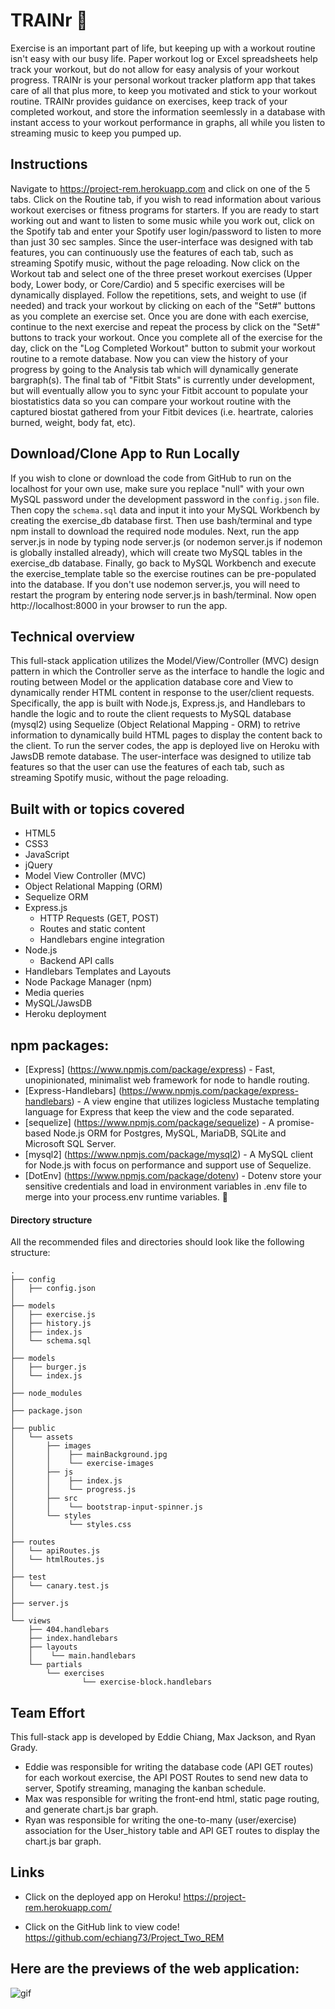 # TRAINr :muscle:

Exercise is an important part of life, but keeping up with a workout routine isn't easy with our busy life. Paper workout log or Excel spreadsheets help track your workout, but do not allow for easy analysis of your workout progress. TRAINr is your personal workout tracker platform app that takes care of all that plus more, to keep you motivated and stick to your workout routine. TRAINr provides guidance on exercises, keep track of your completed workout, and store the information seemlessly in a database with instant access to your workout performance in graphs, all while you listen to streaming music to keep you pumped up.

## Instructions
Navigate to https://project-rem.herokuapp.com and click on one of the 5 tabs.  Click on the Routine tab, if you wish to read information about various workout exercises or fitness programs for starters. If you are ready to start working out and want to listen to some music while you work out, click on the Spotify tab and enter your Spotify user login/password to listen to more than just 30 sec samples. Since the user-interface was designed with tab features, you can continuously use the features of each tab, such as streaming Spotify music, without the page reloading. Now click on the Workout tab and select one of the three preset workout exercises (Upper body, Lower body, or Core/Cardio) and 5 specific exercises will be dynamically displayed.  Follow the repetitions, sets, and weight to use (if needed) and track your workout by clicking on each of the "Set#" buttons as you complete an exercise set.  Once you are done with each exercise, continue to the next exercise and repeat the process by click on the "Set#" buttons to track your workout.  Once you complete all of the exercise for the day, click on the "Log Completed Workout" button to submit your workout routine to a remote database.  Now you can view the history of your progress by going to the Analysis tab which will dynamically generate bargraph(s). The final tab of "Fitbit Stats" is currently under development, but will eventually allow you to sync your Fitbit account to populate your biostatistics data so you can compare your workout routine with the captured biostat gathered from your Fitbit devices (i.e. heartrate, calories burned, weight, body fat, etc).

## Download/Clone App to Run Locally
If you wish to clone or download the code from GitHub to run on the localhost for your own use, make sure you replace "null" with your own MySQL password under the development password in the `config.json` file. Then copy the `schema.sql` data and input it into your MySQL Workbench by creating the exercise_db database first.  Then use bash/terminal and type npm install to download the required node modules.  Next, run the app server.js in node by typing node server.js (or nodemon server.js if nodemon is globally installed already), which will create two MySQL tables in the exercise_db database.  Finally, go back to MySQL Workbench and execute the exercise_template table so the exercise routines can be pre-populated into the database. If you don't use nodemon server.js, you will need to restart the program by entering node server.js in bash/terminal.  Now open http://localhost:8000 in your browser to run the app.

## Technical overview
This full-stack application utilizes the Model/View/Controller (MVC) design pattern in which the Controller serve as the interface to handle the logic and routing between Model or the application database core and View to dynamically render HTML content in response to the user/client requests. Specifically, the app is built with Node.js, Express.js, and Handlebars to handle the logic and to route the client requests to MySQL database (mysql2) using Sequelize (Object Relational Mapping - ORM) to retrive information to dynamically build HTML pages to display the content back to the client.  To run the server codes, the app is deployed live on Heroku with JawsDB remote database.  The user-interface was designed to utilize tab features so that the user can use the features of each tab, such as streaming Spotify music, without the page reloading.

## Built with or topics covered
* HTML5
* CSS3
* JavaScript
* jQuery
* Model View Controller (MVC)
* Object Relational Mapping (ORM)
* Sequelize ORM
* Express.js
    * HTTP Requests (GET, POST)
    * Routes and static content
    * Handlebars engine integration
* Node.js
    * Backend API calls
* Handlebars Templates and Layouts
* Node Package Manager (npm)
* Media queries
* MySQL/JawsDB
* Heroku deployment

## npm packages: 
* [Express] (https://www.npmjs.com/package/express) - Fast, unopinionated, minimalist web framework for node to handle routing.
* [Express-Handlebars] (https://www.npmjs.com/package/express-handlebars) - A view engine that utilizes logicless Mustache templating language for Express that keep the view and the code separated.
* [sequelize] (https://www.npmjs.com/package/sequelize) - A promise-based Node.js ORM for Postgres, MySQL, MariaDB, SQLite and Microsoft SQL Server.
* [mysql2] (https://www.npmjs.com/package/mysql2) - A MySQL client for Node.js with focus on performance and support use of Sequelize.
* [DotEnv] (https://www.npmjs.com/package/dotenv) - Dotenv store your sensitive credentials and load in environment variables in .env file to merge into your process.env runtime variables. :closed_lock_with_key:

#### Directory structure
All the recommended files and directories should look like the following structure:

```
.
├── config
│   ├── config.json
│
├── models
│   ├── exercise.js
│   ├── history.js
│   ├── index.js
│   └── schema.sql
│
├── models
│   ├── burger.js
│   └── index.js
│
├── node_modules
│
├── package.json
│
├── public
│   └── assets
│       ├── images
│       │    ├── mainBackground.jpg
│       │    └── exercise-images
│       ├── js
│       │    ├── index.js
│       │    └── progress.js
│       ├── src
│       │    └── bootstrap-input-spinner.js
│       └── styles
│            └── styles.css
│
├── routes
│   └── apiRoutes.js
│   └── htmlRoutes.js
│
├── test
│   └── canary.test.js
│
├── server.js
│
└── views
    ├── 404.handlebars
    ├── index.handlebars
    ├── layouts
    │    └── main.handlebars
    └── partials
        └── exercises
                └── exercise-block.handlebars
```

## Team Effort
This full-stack app is developed by Eddie Chiang, Max Jackson, and Ryan Grady.
* Eddie was responsible for writing the database code (API GET routes) for each workout exercise, the API POST Routes to send new data to server, Spotify streaming, managing the kanban schedule.
* Max was responsible for writing the front-end html, static page routing, and generate chart.js bar graph.
* Ryan was responsible for writing the one-to-many (user/exercise) association for the User_history table and API GET routes to display the chart.js bar graph.

## Links
* Click on the deployed app on Heroku!
https://project-rem.herokuapp.com/

* Click on the GitHub link to view code!
https://github.com/echiang73/Project_Two_REM


## Here are the previews of the web application:

![](public/images/webpreview.gif "gif")
